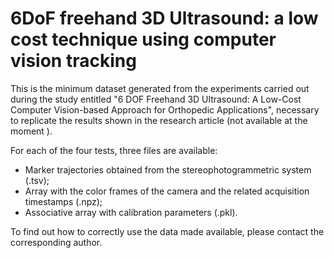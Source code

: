 # 6DoF freehand 3D Ultrasound: a low cost technique using computer vision tracking
This is the minimum dataset generated from the experiments carried out during the study entitled "6 DOF Freehand 3D Ultrasound: A Low-Cost Computer Vision-based Approach for Orthopedic Applications", necessary to replicate the results shown in the research article (not available at the moment ).

For each of the four tests, three files are available:
- Marker trajectories obtained from the stereophotogrammetric system (.tsv);
- Array with the color frames of the camera and the related acquisition timestamps (.npz);
- Associative array with calibration parameters (.pkl).

To find out how to correctly use the data made available, please contact the corresponding author.
